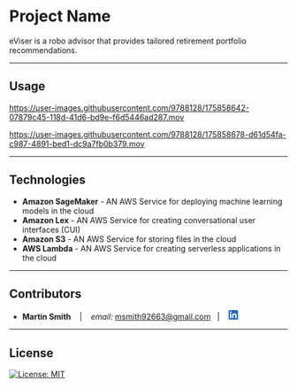 # Project Name

eViser is a robo advisor that provides tailored retirement portfolio recommendations.

---

## Usage

https://user-images.githubusercontent.com/9788128/175858642-07879c45-118d-41d6-bd9e-f6d5446ad287.mov

https://user-images.githubusercontent.com/9788128/175858678-d61d54fa-c987-4891-bed1-dc9a7fb0b379.mov

---

## Technologies

* **Amazon SageMaker** - AN AWS Service for deploying machine learning models in the cloud
* **Amazon Lex** - AN AWS Service for creating conversational user interfaces (CUI)
* **Amazon S3** - AN AWS Service for storing files in the cloud
* **AWS Lambda** - AN AWS Service for creating serverless applications in the cloud

---

## Contributors

*  **Martin Smith** <span>&nbsp;&nbsp;</span> |
<span>&nbsp;&nbsp;</span> *email:* msmith92663@gmail.com <span>&nbsp;&nbsp;</span>|
<span>&nbsp;&nbsp;</span> [<img src="images/LI-In-Bug.png" alt="in" width="20"/>](https://www.linkedin.com/in/smithmartinp/)


---

## License

[![License: MIT](https://img.shields.io/badge/License-MIT-yellow.svg)](LICENSE)
